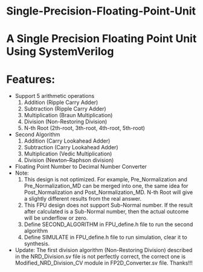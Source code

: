# Single-Precision-Floating-Point-Unit
A Single Precision Floating Point Unit Using SystemVerilog
==========================================================
# Features:
*   Support 5  arithmetic operations 
    1.  Addition (Ripple Carry Adder)
    2.  Subtraction (Ripple Carry Adder)
    3.  Multiplication (Braun Multiplication)
    4.  Division (Non-Restoring Division)
    5.  N-th Root (2th-root, 3th-root, 4th-root, 5th-root)
*   Second Algorithm  
    1.  Addition (Carry Lookahead Adder)
    2.  Subtraction (Carry Lookahead Adder)
    3.  Multiplication (Vedic Multiplication)  
    4.  Division (Newton–Raphson division)
* Floating Point Number to Decimal Number Converter    
* Note: 
    1.  This design is not optimized. For example, Pre_Normalization 
    and Pre_Normalization_MD can be merged into one, the same idea for 
    Post_Normalization and Post_Normalization_MD. N-th Root will give a 
    slightly different results from the real answer. 
    2.  This FPU design does not support Sub-Normal number. If the 
    result after calculated is a Sub-Normal number, then the actual 
    outcome will be underflow or zero.
    3.  Define SECOND_ALGORITHM in FPU_define.h file to run the second 
    algorithm
    4.  Define SIMULATE in FPU_define.h file to run simulation, clear it 
    to synthesis.
* Update: The first division algorithm (Non-Restoring Division) described
in the NRD_Division.sv file is not perfectly correct, the correct one is
Modified_NRD_Division_CV module in FP2D_Converter.sv file. Thanks!!!
